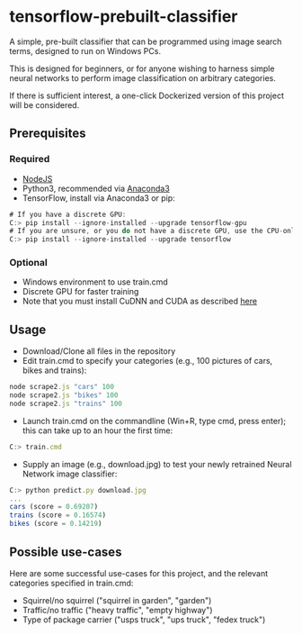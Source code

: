 # tensorflow-prebuilt-classifier
A simple, pre-built classifier that can be programmed using image search terms, designed to run on Windows PCs.

This is designed for beginners, or for anyone wishing to harness simple neural networks to perform image classification on arbitrary categories.

If there is sufficient interest, a one-click Dockerized version of this project will be considered.

## Prerequisites

### Required
* [NodeJS](https://nodejs.org/en/download/)
* Python3, recommended via [Anaconda3](https://www.continuum.io/downloads)
* TensorFlow, install via Anaconda3 or pip:
```Javascript
# If you have a discrete GPU:
C:> pip install --ignore-installed --upgrade tensorflow-gpu
# If you are unsure, or you do not have a discrete GPU, use the CPU-only version (will take about 10x longer to run):
C:> pip install --ignore-installed --upgrade tensorflow
```

### Optional
* Windows environment to use train.cmd
* Discrete GPU for faster training
*  Note that you must install CuDNN and CUDA as described [here](https://github.com/tensorflow/tensorflow/issues/11645)

## Usage

* Download/Clone all files in the repository
* Edit train.cmd to specify your categories (e.g., 100 pictures of cars, bikes and trains):
```Javascript
node scrape2.js "cars" 100
node scrape2.js "bikes" 100
node scrape2.js "trains" 100
```
* Launch train.cmd on the commandline (Win+R, type cmd, press enter); this can take up to an hour the first time:
```Javascript
C:> train.cmd
```
* Supply an image (e.g., download.jpg) to test your newly retrained Neural Network image classifier:
```Javascript
C:> python predict.py download.jpg
...
cars (score = 0.69207)
trains (score = 0.16574)
bikes (score = 0.14219)
```

## Possible use-cases

Here are some successful use-cases for this project, and the relevant categories specified in train.cmd:
* Squirrel/no squirrel ("squirrel in garden", "garden")
* Traffic/no traffic ("heavy traffic", "empty highway")
* Type of package carrier ("usps truck", "ups truck", "fedex truck")
